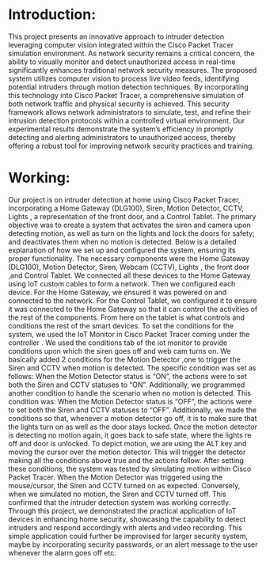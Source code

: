 # Introduction:

This project presents an innovative approach to intruder detection leveraging computer vision 
integrated within the Cisco Packet Tracer simulation environment. As network security 
remains a critical concern, the ability to visually monitor and detect unauthorized access in 
real-time significantly enhances traditional network security measures. The proposed system 
utilizes computer vision to process live video feeds, identifying potential intruders through 
motion detection techniques. By incorporating this technology into Cisco Packet Tracer, a 
comprehensive simulation of both network traffic and physical security is achieved. This 
security framework allows network administrators to simulate, test, and refine their intrusion 
detection protocols within a controlled virtual environment. Our experimental results 
demonstrate the system’s efficiency in promptly detecting and alerting administrators to 
unauthorized access, thereby offering a robust tool for improving network security practices 
and training. 

# Working:

Our project is on intruder detection at home using Cisco Packet Tracer, incorporating a Home 
Gateway (DLG100), Siren, Motion Detector, CCTV, Lights , a representation of the front 
door, and a Control Tablet. The primary objective was to create a system that activates the 
siren and camera upon detecting motion, as well as turn on the lights and lock the doors for 
safety; and deactivates them when no motion is detected. Below is a detailed explanation of 
how we set up and configured the system, ensuring its proper functionality. 
The necessary components were the Home Gateway (DLG100), Motion Detector, Siren, 
Webcam (CCTV), Lights , the front door ,and Control Tablet. We connected all these devices 
to the Home Gateway using IoT custom cables to form a network. Then we configured each 
device. For the Home Gateway, we ensured it was powered on and connected to the network. 
For the Control Tablet, we configured it to ensure it was connected to the Home Gateway so 
that it can control the activities of the rest of the components. From here on the tablet is what 
controls and conditions the rest of the smart devices. To set the conditions for the system, we 
used the IoT Monitor in Cisco Packet Tracer coming under the controller . We used the 
conditions tab of the iot monitor to provide conditions upon which the siren goes off and web 
cam turns on. We basically added 2 conditions for the Motion Detector ,one to trigger the 
Siren and CCTV when motion is detected. The specific condition was set as follows: When 
the Motion Detector status is “ON”, the actions were to set both the Siren and CCTV statuses 
to “ON”. Additionally, we programmed another condition to handle the scenario when no 
motion is detected. This condition was: When the Motion Detector status is “OFF”, the 
actions were to set both the Siren and CCTV statuses to “OFF”. Additionally, we made the 
conditions so that, whenever a motion detector go off, it is to make sure that the lights turn on 
as well as the door stays locked. Once the motion detector is detecting no motion again, it 
goes back to safe state, where the lights re off and door is unlocked. To depict motion, we are 
using the ALT key and moving the cursor over the motion detector. This will trigger the 
detector making all the conditions above true and the actions follow. 
After setting these conditions, the system was tested by simulating motion within Cisco 
Packet Tracer. When the Motion Detector was triggered using the mouse/cursor, the Siren and 
CCTV turned on as expected. Conversely, when we simulated no motion, the Siren and 
CCTV turned off. This confirmed that the intruder detection system was working correctly. 
Through this project, we demonstrated the practical application of IoT devices in enhancing 
home security, showcasing the capability to detect intruders and respond accordingly with 
alerts and video recording. This simple application could further be improvised for larger 
security system, maybe by incorporating security passwords, or an alert message to the user 
whenever the alarm goes off etc. 

